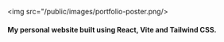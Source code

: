 <img src="/public/images/portfolio-poster.png/>

<h4>My personal website built using React, Vite and Tailwind CSS.</h4>
